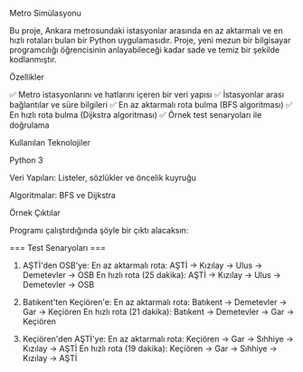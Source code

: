 Metro Simülasyonu

Bu proje, Ankara metrosundaki istasyonlar arasında en az aktarmalı ve en hızlı rotaları bulan bir Python uygulamasıdır. Proje, yeni mezun bir bilgisayar programcılığı öğrencisinin anlayabileceği kadar sade ve temiz bir şekilde kodlanmıştır.

Özellikler

✅ Metro istasyonlarını ve hatlarını içeren bir veri yapısı
✅ İstasyonlar arası bağlantılar ve süre bilgileri
✅ En az aktarmalı rota bulma (BFS algoritması)
✅ En hızlı rota bulma (Dijkstra algoritması)
✅ Örnek test senaryoları ile doğrulama

Kullanılan Teknolojiler

Python 3 

Veri Yapıları: Listeler, sözlükler ve öncelik kuyruğu

Algoritmalar: BFS ve Dijkstra

Örnek Çıktılar

Programı çalıştırdığında şöyle bir çıktı alacaksın:

=== Test Senaryoları ===
1. AŞTİ'den OSB'ye:
   En az aktarmalı rota: AŞTİ -> Kızılay -> Ulus -> Demetevler -> OSB
   En hızlı rota (25 dakika): AŞTİ -> Kızılay -> Ulus -> Demetevler -> OSB

2. Batıkent'ten Keçiören'e:
   En az aktarmalı rota: Batıkent -> Demetevler -> Gar -> Keçiören
   En hızlı rota (21 dakika): Batıkent -> Demetevler -> Gar -> Keçiören

3. Keçiören'den AŞTİ'ye:
   En az aktarmalı rota: Keçiören -> Gar -> Sıhhiye -> Kızılay -> AŞTİ
   En hızlı rota (19 dakika): Keçiören -> Gar -> Sıhhiye -> Kızılay -> AŞTİ


